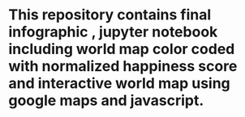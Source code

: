 # This repository contains final infographic , jupyter notebook including world map color coded with normalized happiness score and interactive world map using google maps and javascript.
